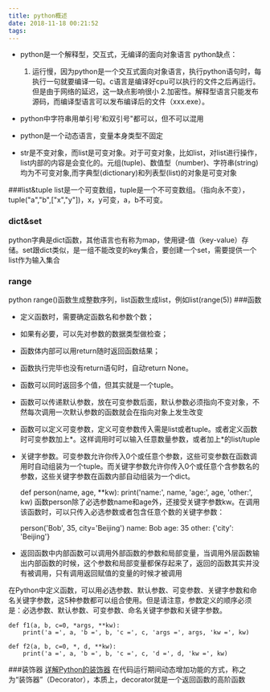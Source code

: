 ```yaml
---
title: python概述
date: 2018-11-18 00:21:52
tags:
---
```


 - python是一个解释型，交互式，无编译的面向对象语言 python缺点：
   
    1. 运行慢，因为python是一个交互式面向对象语言，执行python语句时，每执行一句就要编译一句。c语言是编译好cpu可以执行的文件之后再运行。但是由于网络的延迟，这一缺点影响很小
    2.加密性。解释型语言只能发布源码，而编译型语言可以发布编译后的文件（xxx.exe）。
   
 - python中字符串用单引号'和双引号"都可以，但不可以混用

   
  

 - python是一个动态语言，变量本身类型不固定

   
   

 - str是不变对象，而list是可变对象。对于可变对象，比如list，对list进行操作，list内部的内容是会变化的。元组(tuple)、数值型（number)、字符串(string)均为不可变对象,而字典型(dictionary)和列表型(list)的对象是可变对象

###list&tuple
list是一个可变数组，tuple是一个不可变数组。（指向永不变），tuple("a","b",["x","y"])，x，y可变，a，b不可变。
### dict&set
python字典是dict函数，其他语言也有称为map，使用键-值（key-value）存储。set跟dict类似，是一组不能改变的key集合，要创建一个set，需要提供一个list作为输入集合
### range
python range()函数生成整数序列，list函数生成list，例如list(range(5))
###函数

 - 定义函数时，需要确定函数名和参数个数；
   
   
 - 如果有必要，可以先对参数的数据类型做检查；

   
  

 - 函数体内部可以用return随时返回函数结果；

   
  

 - 函数执行完毕也没有return语句时，自动return None。

  

 - 函数可以同时返回多个值，但其实就是一个tuple。
 - 函数可以传递默认参数，放在可变参数后面，默认参数必须指向不变对象，不然每次调用一次默认参数的函数就会在指向对象上发生改变
 - 函数可以定义可变参数，定义可变参数传入需是list或者tuple。或者定义函数时可变参数加上*。这样调用时可以输入任意数量参数，或者加上*的list/tuple
 - 关键字参数。可变参数允许你传入0个或任意个参数，这些可变参数在函数调用时自动组装为一个tuple。而关键字参数允许你传入0个或任意个含参数名的参数，这些关键字参数在函数内部自动组装为一个dict。

    def person(name, age, **kw):
        print('name:', name, 'age:', age, 'other:', kw)
 函数person除了必选参数name和age外，还接受关键字参数kw。在调用该函数时，可以只传入必选参数或者包含任意个数的关键字参数：

     person('Bob', 35, city='Beijing')
    name: Bob age: 35 other: {'city': 'Beijing'}

 - 返回函数中内部函数可以调用外部函数的参数和局部变量，当调用外层函数输出内部函数的时候，这个参数和局部变量都保存起来了，返回的函数其实并没有被调用，只有调用返回赋值的变量的时候才被调用

在Python中定义函数，可以用必选参数、默认参数、可变参数、关键字参数和命名关键字参数，这5种参数都可以组合使用。但是请注意，参数定义的顺序必须是：必选参数、默认参数、可变参数、命名关键字参数和关键字参数。

    def f1(a, b, c=0, *args, **kw):
        print('a =', a, 'b =', b, 'c =', c, 'args =', args, 'kw =', kw)
    
    def f2(a, b, c=0, *, d, **kw):
        print('a =', a, 'b =', b, 'c =', c, 'd =', d, 'kw =', kw)
###装饰器
[详解Python的装饰器](https://www.cnblogs.com/cicaday/p/python-decorator.html)
在代码运行期间动态增加功能的方式，称之为“装饰器”（Decorator），本质上，decorator就是一个返回函数的高阶函数